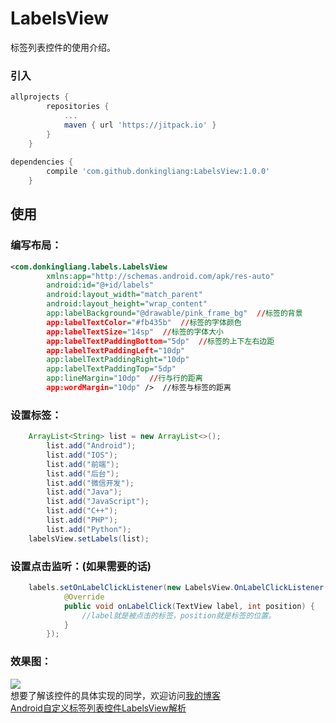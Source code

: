LabelsView
======
标签列表控件的使用介绍。
### 引入
```Groovy
allprojects {
		repositories {
			...
			maven { url 'https://jitpack.io' }
		}
	}
  
dependencies {
	    compile 'com.github.donkingliang:LabelsView:1.0.0'
	}
```
## 使用
### 编写布局：
```xml
<com.donkingliang.labels.LabelsView
        xmlns:app="http://schemas.android.com/apk/res-auto"
        android:id="@+id/labels"
        android:layout_width="match_parent"
        android:layout_height="wrap_content"
        app:labelBackground="@drawable/pink_frame_bg"  //标签的背景
        app:labelTextColor="#fb435b"  //标签的字体颜色
        app:labelTextSize="14sp"  //标签的字体大小
        app:labelTextPaddingBottom="5dp"  //标签的上下左右边距
        app:labelTextPaddingLeft="10dp"
        app:labelTextPaddingRight="10dp"
        app:labelTextPaddingTop="5dp"
        app:lineMargin="10dp"  //行与行的距离
        app:wordMargin="10dp" />  //标签与标签的距离
```

### 设置标签：
```java
    ArrayList<String> list = new ArrayList<>();
        list.add("Android");
        list.add("IOS");
        list.add("前端");
        list.add("后台");
        list.add("微信开发");
        list.add("Java");
        list.add("JavaScript");
        list.add("C++");
        list.add("PHP");
        list.add("Python");
    labelsView.setLabels(list);
```

### 设置点击监听：(如果需要的话)
```java
    labels.setOnLabelClickListener(new LabelsView.OnLabelClickListener() {
            @Override
            public void onLabelClick(TextView label, int position) {
                //label就是被点击的标签，position就是标签的位置。
            }
        });
```

### 效果图：
![](https://github.com/donkingliang/LabelsView/blob/master/%E6%95%88%E6%9E%9C%E5%9B%BE.png)  
想要了解该控件的具体实现的同学，欢迎访问[我的博客](http://blog.csdn.net/u010177022)  
[Android自定义标签列表控件LabelsView解析](http://blog.csdn.net/u010177022/article/details/60324117)
